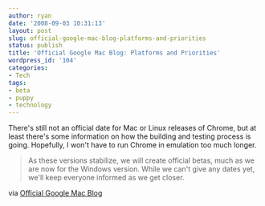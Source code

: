 ```yaml
---
author: ryan
date: '2008-09-03 10:31:13'
layout: post
slug: official-google-mac-blog-platforms-and-priorities
status: publish
title: 'Official Google Mac Blog: Platforms and Priorities'
wordpress_id: '104'
categories:
- Tech
tags:
- beta
- puppy
- technology
---
```


There's still not an official date for Mac or Linux releases of Chrome,
but at least there's some information on how the building and testing
process is going. Hopefully, I won't have to run Chrome in emulation too
much longer.

> As these versions stabilize, we will create official betas, much as we
> are now for the Windows version. While we can't give any dates yet,
> we'll keep everyone informed as we get closer.

via [Official Google Mac
Blog](http://googlemac.blogspot.com/2008/09/platforms-and-priorities.html)
